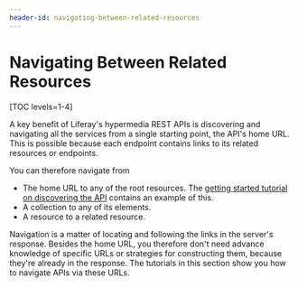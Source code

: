 ```yaml
---
header-id: navigating-between-related-resources
---
```


# Navigating Between Related Resources

[TOC levels=1-4]

A key benefit of Liferay's hypermedia REST APIs is discovering and navigating 
all the services from a single starting point, the API's home URL. This is 
possible because each endpoint contains links to its related resources or 
endpoints. 

You can therefore navigate from 

-   The home URL to any of the root resources. The 
    [getting started tutorial on discovering the API](/docs/7-1/tutorials/-/knowledge_base/t/get-started-discover-the-api) 
    contains an example of this. 
-   A collection to any of its elements. 
-   A resource to a related resource. 

Navigation is a matter of locating and following the links in the server's 
response. Besides the home URL, you therefore don't need advance knowledge of
specific URLs or strategies for constructing them, because they're already in
the response. The tutorials in this section show you how to navigate APIs via
these URLs. 

